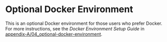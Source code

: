 # Optional Docker Environment

This is an optional Docker environment for those users who prefer Docker. For more instructions, see the *Docker Environment Setup Guide* in [appendix-A/04_optional-docker-environment](../).